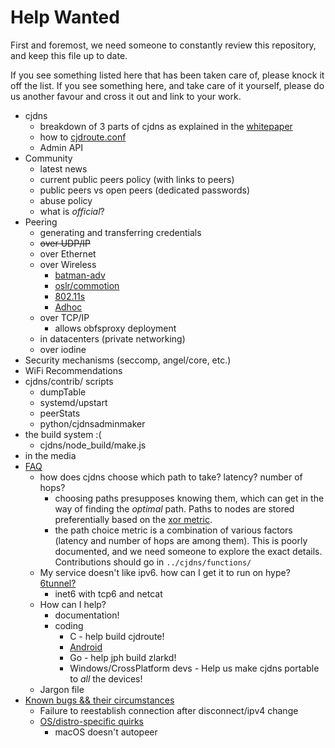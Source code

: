 # Help Wanted

First and foremost, we need someone to constantly review this repository, and keep this file up to date.

If you see something listed here that has been taken care of, please knock it off the list. If you see something here, and take care of it yourself, please do us another favour and cross it out and link to your work.

* cjdns
  + breakdown of 3 parts of cjdns as explained in the [whitepaper](https://github.com/cjdelisle/cjdns/blob/master/doc/Whitepaper.md)
  + how to [cjdroute.conf](https://wiki.projectmeshnet.org/Cjdroute.conf)
  + Admin API
* Community
  + latest news
  + current public peers policy (with links to peers)
  + public peers vs open peers (dedicated passwords)
  + abuse policy
  + what is _official_?
* Peering
  + generating and transferring credentials
  + ~~over UDP/IP~~
  + over Ethernet
  + over Wireless
    - [batman-adv](http://www.open-mesh.org/projects/open-mesh/wiki)
    - [oslr/commotion](https://en.wikipedia.org/wiki/Optimized_Link_State_Routing_Protocol)
    - [802.11s](http://lars.meshnet.berlin/view/welcome-visitors/view/80211s-instead-of-adhoc)
    - [Adhoc](https://wiki.projectmeshnet.org/Wireless_Autopeering_Tutorial)
  + over TCP/IP
    - allows obfsproxy deployment
  + in datacenters (private networking)
  + over iodine
* Security mechanisms (seccomp, angel/core, etc.)
* WiFi Recommendations
* cjdns/contrib/ scripts
  + dumpTable
  + systemd/upstart
  + peerStats
  + python/cjdnsadminmaker
* the build system :(
  + cjdns/node_build/make.js
* in the media
* [FAQ](../faq/)
  + how does cjdns choose which path to take? latency? number of hops?
    * choosing paths presupposes knowing them, which can get in the way of finding the _optimal_ path. Paths to nodes are stored preferentially based on the [xor metric](../cjdns/functions/Address_xorcmp.md).
    * the path choice metric is a combination of various factors (latency and number of hops are among them). This is poorly documented, and we need someone to explore the exact details. Contributions should go in `../cjdns/functions/`
  + My service doesn't like ipv6. how can I get it to run on hype? [6tunnel?](http://toxygen.net/6tunnel/)
    * inet6 with tcp6 and netcat
  + How can I help?
    * documentation!
    * coding
      - C - help build cjdroute!
      - [Android](https://github.com/berlinmeshnet/cjdns-android)
      - Go - help jph build zlarkd!
      - Windows/CrossPlatform devs - Help us make cjdns portable to *all* the devices!
  + Jargon file
* [Known bugs && their circumstances](../bugs/index.md)
  + Failure to reestablish connection after disconnect/ipv4 change
  + [OS/distro-specific quirks](../bugs/distro-quirks.md)
    - macOS doesn't autopeer
